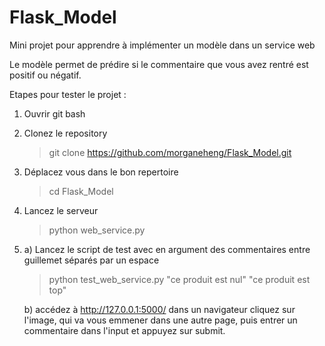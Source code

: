 # Flask_Model
Mini projet pour apprendre à implémenter un modèle dans un service web

Le modèle permet de prédire si le commentaire que vous avez rentré est positif ou négatif.

Etapes pour tester le projet :
1) Ouvrir git bash
2) Clonez le repository
	> git clone https://github.com/morganeheng/Flask_Model.git
3) Déplacez vous dans le bon repertoire
	> cd Flask_Model
4) Lancez le serveur
	> python web_service.py
5) 
	a) Lancez le script de test avec en argument des commentaires entre guillemet séparés par un espace
	> python test_web_service.py "ce produit est nul" "ce produit est top"

	b) accédez à http://127.0.0.1:5000/ dans un navigateur
	cliquez sur l'image, qui va vous emmener dans une autre page, puis entrer un commentaire dans l'input et appuyez sur submit.
